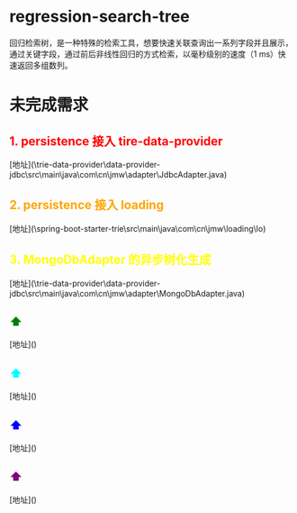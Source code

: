 # regression-search-tree
回归检索树，是一种特殊的检索工具，想要快速关联查询出一系列字段并且展示，通过关键字段，通过前后非线性回归的方式检索，以毫秒级别的速度（1 ms）快速返回多组数列。

# 未完成需求
<h2><span style="color:red"> 1. persistence 接入 tire-data-provider  </span></h2> 
[地址](\trie-data-provider\data-provider-jdbc\src\main\java\com\cn\jmw\adapter\JdbcAdapter.java)
<h2><span style="color:orange"> 2. persistence 接入 loading </span></h2>
[地址](\spring-boot-starter-trie\src\main\java\com\cn\jmw\loading\lo)
<h2><span style="color:yellow"> 3. MongoDbAdapter 的异步树化生成 </span></h2>
[地址](\trie-data-provider\data-provider-jdbc\src\main\java\com\cn\jmw\adapter\MongoDbAdapter.java)
<h2><span style="color:green"> ⬆ </span></h2>
[地址]()
<h2><span style="color:cyan"> ⬆ </span></h2>
[地址]()
<h2><span style="color:blue"> ⬆ </span></h2>
[地址]()
<h2><span style="color:purple"> ⬆ </span></h2>
[地址]()